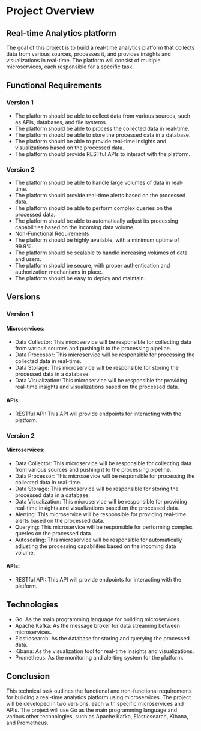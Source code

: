 # Project Overview
## Real-time Analytics platform
The goal of this project is to build a real-time analytics platform that collects data from various sources, processes it, and provides insights and visualizations in real-time. The platform will consist of multiple microservices, each responsible for a specific task.

## Functional Requirements
### Version 1

- The platform should be able to collect data from various sources, such as APIs, databases, and file systems.
- The platform should be able to process the collected data in real-time.
- The platform should be able to store the processed data in a database.
- The platform should be able to provide real-time insights and visualizations based on the processed data.
- The platform should provide RESTful APIs to interact with the platform.
### Version 2

- The platform should be able to handle large volumes of data in real-time.
- The platform should provide real-time alerts based on the processed data.
- The platform should be able to perform complex queries on the processed data.
- The platform should be able to automatically adjust its processing capabilities based on the incoming data volume.
- Non-Functional Requirements
- The platform should be highly available, with a minimum uptime of 99.9%.
- The platform should be scalable to handle increasing volumes of data and users.
- The platform should be secure, with proper authentication and authorization mechanisms in place.
- The platform should be easy to deploy and maintain.
## Versions
### Version 1
#### Microservices:

- Data Collector: This microservice will be responsible for collecting data from various sources and pushing it to the processing pipeline.
- Data Processor: This microservice will be responsible for processing the collected data in real-time.
- Data Storage: This microservice will be responsible for storing the processed data in a database.
- Data Visualization: This microservice will be responsible for providing real-time insights and visualizations based on the processed data.
#### APIs:

- RESTful API: This API will provide endpoints for interacting with the platform.
### Version 2
#### Microservices:

- Data Collector: This microservice will be responsible for collecting data from various sources and pushing it to the processing pipeline.
- Data Processor: This microservice will be responsible for processing the collected data in real-time.
- Data Storage: This microservice will be responsible for storing the processed data in a database.
- Data Visualization: This microservice will be responsible for providing real-time insights and visualizations based on the processed data.
- Alerting: This microservice will be responsible for providing real-time alerts based on the processed data.
- Querying: This microservice will be responsible for performing complex queries on the processed data.
- Autoscaling: This microservice will be responsible for automatically adjusting the processing capabilities based on the incoming data volume.
#### APIs:

- RESTful API: This API will provide endpoints for interacting with the platform.
## Technologies
- Go: As the main programming language for building microservices.
- Apache Kafka: As the message broker for data streaming between microservices.
- Elasticsearch: As the database for storing and querying the processed data.
- Kibana: As the visualization tool for real-time insights and visualizations.
- Prometheus: As the monitoring and alerting system for the platform.
## Conclusion
This technical task outlines the functional and non-functional requirements for building a real-time analytics platform using microservices. The project will be developed in two versions, each with specific microservices and APIs. The project will use Go as the main programming language and various other technologies, such as Apache Kafka, Elasticsearch, Kibana, and Prometheus.